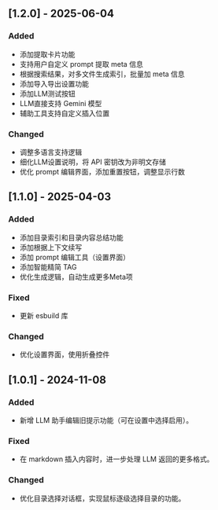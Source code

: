 ## [1.2.0] - 2025-06-04

### Added

* 添加提取卡片功能
* 支持用户自定义 prompt 提取 meta 信息
* 根据搜索结果，对多文件生成索引，批量加 meta 信息
* 添加导入导出设置功能
* 添加LLM测试按钮
* LLM直接支持 Gemini 模型
* 辅助工具支持自定义插入位置

### Changed

* 调整多语言支持逻辑
* 细化LLM设置说明，将 API 密钥改为非明文存储
* 优化 prompt 编辑界面，添加重置按钮，调整显示行数

## [1.1.0] - 2025-04-03

### Added

* 添加目录索引和目录内容总结功能
* 添加根据上下文续写
* 添加 prompt 编辑工具（设置界面）
* 添加智能精简 TAG
* 优化生成逻辑，自动生成更多Meta项

### Fixed

* 更新 esbuild 库

### Changed

* 优化设置界面，使用折叠控件

## [1.0.1] - 2024-11-08

### Added

- 新增 LLM 助手编辑旧提示功能（可在设置中选择启用）。

### Fixed

- 在 markdown 插入内容时，进一步处理 LLM 返回的更多格式。

### Changed

- 优化目录选择对话框，实现鼠标逐级选择目录的功能。